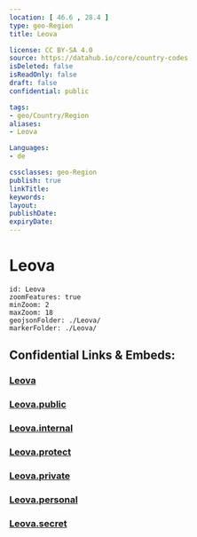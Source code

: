 ```yaml
---
location: [ 46.6 , 28.4 ] 
type: geo-Region
title: Leova

license: CC BY-SA 4.0
source: https://datahub.io/core/country-codes
isDeleted: false
isReadOnly: false
draft: false
confidential: public

tags:
- geo/Country/Region
aliases:
- Leova

Languages:
- de

cssclasses: geo-Region
publish: true
linkTitle: 
keywords: 
layout: 
publishDate: 
expiryDate: 
---
```


# Leova

```leaflet
id: Leova
zoomFeatures: true 
minZoom: 2 
maxZoom: 18
geojsonFolder: ./Leova/
markerFolder: ./Leova/
```


## Confidential Links & Embeds: 

### [Leova](/_Standards/Earth/Continent/Europe/Europe~East/Moldova/Districts~Moldova/Leova.md) 

### [Leova.public](/_public/Earth/Continent/Europe/Europe~East/Moldova/Districts~Moldova/Leova.public.md) 

### [Leova.internal](/_internal/Earth/Continent/Europe/Europe~East/Moldova/Districts~Moldova/Leova.internal.md) 

### [Leova.protect](/_protect/Earth/Continent/Europe/Europe~East/Moldova/Districts~Moldova/Leova.protect.md) 

### [Leova.private](/_private/Earth/Continent/Europe/Europe~East/Moldova/Districts~Moldova/Leova.private.md) 

### [Leova.personal](/_personal/Earth/Continent/Europe/Europe~East/Moldova/Districts~Moldova/Leova.personal.md) 

### [Leova.secret](/_secret/Earth/Continent/Europe/Europe~East/Moldova/Districts~Moldova/Leova.secret.md)

